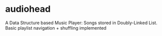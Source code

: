 # audiohead
A Data Structure based Music Player:
Songs stored in Doubly-Linked List. Basic playlist navigation + shuffling implemented 
